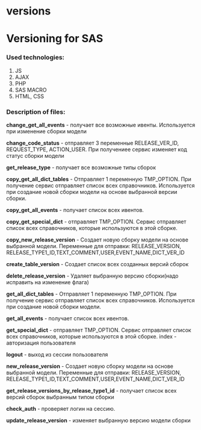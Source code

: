 # versions
# **Versioning for SAS**


### **Used technologies:**
1. JS
2. AJAX
3. PHP
4. SAS MACRO
5. HTML, CSS



### **Description of files:**
**change_get_all_events** - получает все возможные ивенты. Используется при изменение сборки модели

**change_code_status** - отправляет 3 переменные RELEASE_VER_ID, REQUEST_TYPE, ACTION_USER. При получениее сервис изменяет код статус сборки модели

**get_release_type** - получает все возможные типы сборок

**copy_get_all_dict_tables** - Отправляет 1 переменную TMP_OPTION. При получение сервис отправляет список всех справочников. Используется при создание новой сборки модели на основе выбранной версии сборки.

**copy_get_all_events** - получает список всех ивентов.

**copy_get_special_dict** - отправляет TMP_OPTION. Сервис отправляет список всех справочников, которые используются в этой сборке.

**copy_new_release_version** - Создает новую сборку модели на основе выбранной модели. Переменные для отправки: RELEASE_VERSION, RELEASE_TYPE1_ID,TEXT_COMMENT,USER,EVENT_NAME,DICT_VER_ID

**create_table_version** - Создает список всех созданных версий сборок

**delete_release_version** - Удаляет выбранную версию сборки(надо исправить на изменение флага)

**get_all_dict_tables** - Отправляет 1 переменную TMP_OPTION. При получение сервис отправляет список всех справочников. Используется при создание новой сборки модели.

**get_all_events** - получает список всех ивентов.

**get_special_dict** - отправляет TMP_OPTION. Сервис отправляет список всех справочников, которые используются в этой сборке.
index - авторизация пользователя

**logout** - выход из сессии пользователя

**new_release_version** - Создает новую сборку модели на основе выбранной модели. Переменные для отправки: RELEASE_VERSION, RELEASE_TYPE1_ID,TEXT_COMMENT,USER,EVENT_NAME,DICT_VER_ID

**get_release_versions_by_release_type1_id** - получает список всех версий сборок выбранным типом сборки

**check_auth** - проверяет логин на сессию.

**update_release_version** - изменяет выбранную версию модели сборки

